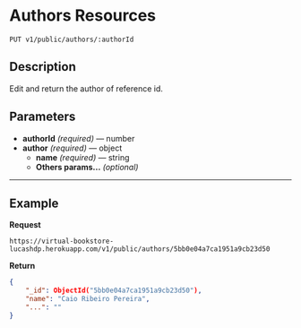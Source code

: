 # Authors Resources

    PUT v1/public/authors/:authorId

## Description
Edit and return the author of reference id.

## Parameters

- **authorId** _(required)_ — number
- **author** _(required)_ — object
    - **name** _(required)_ — string
    - **Others params...** _(optional)_

***

## Example
**Request**

    https://virtual-bookstore-lucashdp.herokuapp.com/v1/public/authors/5bb0e04a7ca1951a9cb23d50

**Return**
``` json
{
    "_id": ObjectId("5bb0e04a7ca1951a9cb23d50"),
    "name": "Caio Ribeiro Pereira",
    "...": ""
}
```